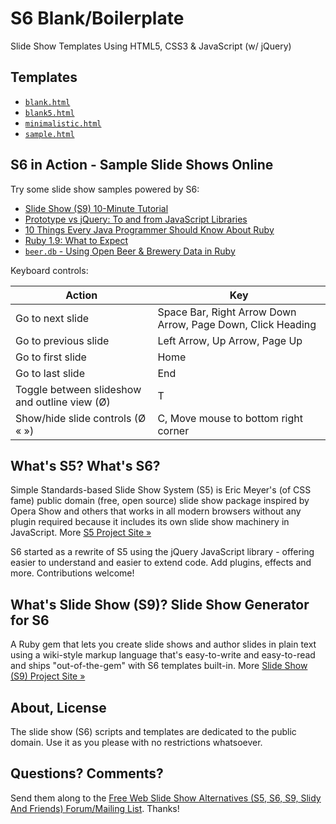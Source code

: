 # S6 Blank/Boilerplate

Slide Show Templates Using HTML5, CSS3 & JavaScript (w/ jQuery)

## Templates

- [`blank.html`](http://geraldb.github.io/s6/blank.html)
- [`blank5.html`](http://geraldb.github.io/s6/blank5.html)
- [`minimalistic.html`](http://geraldb.github.io/s6/minimalistic.html)
- [`sample.html`](http://geraldb.github.io/s6/sample.html)


## S6 in Action - Sample Slide Shows Online

Try some slide show samples powered by S6:

- [Slide Show (S9) 10-Minute Tutorial](http://slideshow-s9.github.io/tutorial.html)
- [Prototype vs jQuery: To and from JavaScript Libraries](http://slideshow-s9.github.io/jquery.html)
- [10 Things Every Java Programmer Should Know About Ruby](http://slideshow-s9.github.io/10things.html)
- [Ruby 1.9: What to Expect](http://slideshow-s9.github.io/ruby19.html)
- [`beer.db` - Using Open Beer & Brewery Data in Ruby](http://slideshow-s9.github.io/beer_db_intro.html)

Keyboard controls:

| Action                                             | Key                                                         |
| -------------------------------------------------- | ----------------------------------------------------------- |
| Go to next slide                                   | Space Bar, Right Arrow Down Arrow, Page Down, Click Heading |
| Go to previous slide                               | Left Arrow, Up Arrow, Page Up                               |
| Go to first slide                                  | Home                                                        |
| Go to last slide                                   | End                                                         |
| Toggle between slideshow and outline view (Ø)      | T                                                           |
| Show/hide slide controls (Ø « »)                   | C, Move mouse to bottom right corner                        |




## What's S5? What's S6?

Simple Standards-based Slide Show System (S5) is Eric Meyer's (of CSS fame) public domain
(free, open source) slide show package inspired by Opera Show and others that works
in all modern browsers without any plugin required
because it includes its own slide show machinery in JavaScript.
More [S5 Project Site »](http://meyerweb.com/eric/tools/s5)

S6 started as a rewrite of S5 using the jQuery JavaScript library - offering
easier to understand and easier to extend code. Add plugins, effects and more.
Contributions welcome!

## What's Slide Show (S9)? Slide Show Generator for S6 

A Ruby gem that lets you create slide shows and author slides in plain text
using a wiki-style markup language that's easy-to-write and easy-to-read
and ships "out-of-the-gem" with S6 templates built-in.
More [Slide Show (S9) Project Site »](http://slideshow-s9.github.io)


## About, License

The slide show (S6) scripts and templates are dedicated
to the public domain. Use it as you please with no restrictions whatsoever.

## Questions? Comments?

Send them along to
the [Free Web Slide Show Alternatives (S5, S6, S9, Slidy And Friends) Forum/Mailing List](http://groups.google.com/group/webslideshow).
Thanks!
